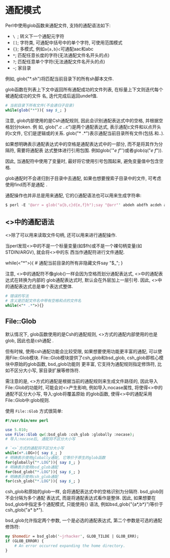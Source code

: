 # 通配模式

Perl中使用glob函数来通配文件, 支持的通配语法如下:

+ `\ `; 转义下一个通配元字符
+ `[]`; 字符类, 可通配中括号中的单个字符, 可使用范围模式
+ `{}`; 多模式, 例如`a{a,b}c`可通配aac和abc
+ `*`; 匹配任意长度的字符(无法通配文件名开头的点)
+ `?`; 匹配任意单个字符(无法通配文件名开头的点)
+ `~`; 家目录

例如, glob("*.sh")将匹配当前目录下的所有sh脚本文件.

glob函数在列表上下文中返回所有通配成功的文件列表, 在标量上下文则迭代每个被通配成功的文件
名, 迭代完成后返回undef值.

```perl
# 当前目录下所有文件(不会递归子目录)
while(glob("*")){ say $_; }
```

注意, glob内部使用的是Csh通配规则, 因此会识别通配表达式中的空格, 并根据空格划分token. 例
如, glob("*.c .*.c")是两个通配表达式, 表示通配c文件和以点开头的c文件, 它们是逻辑或的关系.
glob("* .*")表示通配当前目录所有文件(包括.和..).

如果想明确表示通配表达式中的空格是通配表达式中的一部分, 而不是将其作为分隔符, 需要将通配表
达式整体进行引用包围. 例如glob('"*e f*"')或者glob(q("*e f*")).

因此, 当通配符中使用了变量时, 最好将它使用引号包围起来, 避免变量值中包含空格.

glob通配时不会递归到子目录中去通配, 如果也想要搜索子目录中的文件, 可考虑使用find而不是通配 `.`

通配操作也并非总是用来通配, 它的{}通配语法也可以用来生成字符串:

```perl
$ perl -E '@arr = glob("a{b,c}d{e,f}h");say "@arr"' abdeh abdfh acdeh acdfh
```

## <>中的通配语法

<>除了可以用来读取文件句柄, 还可以用来进行通配操作.

当perl发现<>中的不是一个标量变量(如$fh)或不是一个裸句柄变量(如STDIN/ARGV), 就会将<>中的东
西当作通配符进行文件通配.

while(<"*">){  # 通配当前目录的所有非隐藏文件say "$_"; }

注意, <>中的通配符不像glob()一样会因为空格而划分通配表达式, <>中的通配表达式在转换为内部的
glob通配表达式时, 默认会在外层加上一层引号. 因此, <>中的通配表达式总是单个表达式整体.

```perl
# 错误的写法
# 含义是匹配文件名中带有空格和点的文件名
while(<"* .*">){}
```

## File::Glob

默认情况下, glob函数使用的是Csh的通配规则, <>方式的通配内部使用的也是glob, 因此也是csh通配
.

但有时候, 使用csh通配功能会比较受限, 如果想要使用功能更丰富的通配, 可以使用File::Glob模块.
File::Glob模块提供了csh_glob和bsd_glob, csh_glob即核心模块中原始的glob函数, bsd_glob功能则
更丰富, 它支持为通配规则指定修饰符, 比如不区分大小写, 家目录扩展等修饰符.

需注意的是, <>方式的通配是根据当前的通配规则来生成文件路径的, 因此导入File::Glob的功能时,
可能会对<>产生影响, 例如导入:nocase属性, 将使得<>中的通配不区分大小写, 导入:glob将覆盖原始
的glob函数, 使得<>中的通配采用File::Glob中:glob规则.

使用 `File::Glob` 方式很简单:

```perl
#!/usr/bin/env perl

use 5.010;
use File::Glob qw(:bsd_glob :csh_glob :globally :nocase);
# 导入:nocase后, 通配将不区分大小写

# `<>`方式的通配将不区分大小写
while(<*.LOG>){ say $_; }
# 明确表示使用globally通配, 它等价于原生的glob函数
for(globally("*.LOG")){ say $_; }
# 明确表示使用bsd_glob通配
for(bsd_glob("*.LOG")){ say $_; }
# 明确表示使用csh_glob通配
for(csh_glob("*.LOG")){ say $_; }
```

csh_glob和原始的glob一样, 会将通配表达式中的空格识别为分隔符. bsd_glob则不会分隔为多个通配
表达式, 而是将通配表达式看作是整体. 因此, 如果想要在bsd_glob中指定多个通配模式, 只能使用{}
语法, 例如bsd_glob("{a*,b*}")等价于csh_glob("a* b*").

bsd_glob允许指定两个参数, 一个是必选的通配表达式, 第二个参数是可选的通配修饰符:

```perl
my $homedir = bsd_glob('~jrhacker', GLOB_TILDE | GLOB_ERR);
if (GLOB_ERROR) {
    # An error occurred expanding the home directory.
}
```
